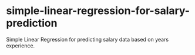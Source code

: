 # simple-linear-regression-for-salary-prediction
Simple Linear Regression for predicting salary data based on years experience.
